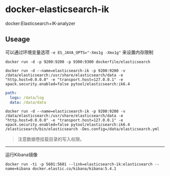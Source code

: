 # docker-elasticsearch-ik

docker:Elasticsearch+IK-analyzer 

## Useage

可以通过环境变量选项 `-e ES_JAVA_OPTS="-Xms1g -Xmx1g"` 来设置内存限制

`docker run -d -p 9200:9200 -p 9300:9300 dockerfile/elasticsearch`

```
docker run -d --name=elasticsearch-ik -p 9200:9200 -v /data/elasticsearch:/usr/share/elasticsearch/data -e "http.host=0.0.0.0" -e "transport.host=127.0.0.1" -e xpack.security.enabled=false pytool/elasticsearch:ik6.4 
```

```yml
path:
  logs: /data/log
  data: /data/data
```
```
docker run -d --name=elasticsearch-ik -p 9200:9200 -v /data/elasticsearch:/usr/share/elasticsearch/data -e "http.host=0.0.0.0" -e "transport.host=127.0.0.1" -e xpack.security.enabled=false pytool/elasticsearch:ik6.4 /elasticsearch/bin/elasticsearch -Des.config=/data/elasticsearch.yml
```

> 注意数据卷挂载目录的写入权限。

---

运行Kibana镜像

```
docker run -ti -p 5601:5601 --link=elasticsearch-ik:elasticsearch --name=kibana docker.elastic.co/kibana/kibana:5.4.1
```